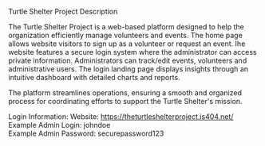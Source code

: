 Turtle Shelter Project Description

The Turtle Shelter Project is a web-based platform designed to help the organization efficiently manage volunteers and events.
The home page allows website visitors to sign up as a volunteer or request an event. 
Ihe website features a secure login system where the administrator can access private information.
Administrators can track/edit events, volunteers and administrative users. 
The login landing page displays insights through an intuitive dashboard with detailed charts and reports.

The platform streamlines operations, ensuring a smooth and organized process for coordinating efforts to support the Turtle Shelter's mission.

Login Information:
Website: https://theturtleshelterproject.is404.net/
Example Admin Login: johndoe  
Example Admin Password: securepassword123
